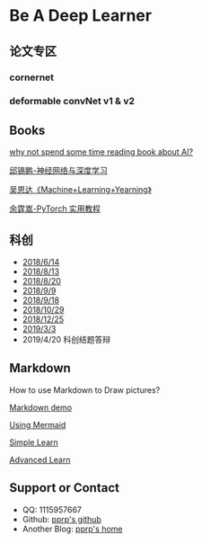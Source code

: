
# Be A Deep Learner

## 论文专区

### cornernet 

### deformable convNet v1 & v2


## Books

[why not spend some time reading book about AI?](https://leonardoaraujosantos.gitbooks.io/artificial-inteligence/content/chapter1.html)

[邱锡鹏-神经网络与深度学习](./books/邱锡鹏-神经网络与深度学习.pdf)

[吴恩达《Machine+Learning+Yearning》](./books/吴恩达《Machine+Learning+Yearning》.pdf)

[余霆嵩-PyTorch 实用教程](./books/余霆嵩-PyTorch实用教程.pdf)

##  科创

- [2018/6/14](./doc/科创6-14.md)
- [2018/8/13](./doc/科创8-13.md)
- [2018/8/20](./doc/科创8-20md)
- [2018/9/9](./doc/科创9-9.md)
- [2018/9/18](./doc/科创9-18.md)
- [2018/10/29](./doc/科创10-29.md)
- [2018/12/25](./doc/科创12-25.md)
- [2019/3/3](./doc/科创3-3.md)
- 2019/4/20 科创结题答辩

## Markdown

How to use Markdown to Draw pictures?

[Markdown demo](./doc/Markdown.html)

[Using Mermaid](https://mermaidjs.github.io/flowchart.html)

[Simple Learn](http://note.youdao.com/iyoudao/?p=2411)

[Advanced Learn](http://note.youdao.com/iyoudao/?p=2445)

## Support or Contact

- QQ: 1115957667
- Github: [pprp's github](www.github.com/pprp)
- Another Blog: [pprp's home](https://www.cnblogs.com/pprp)
